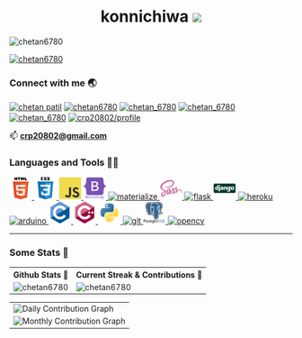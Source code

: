 <h1 align="center">konnichiwa <img src="https://github.com/TheDudeThatCode/TheDudeThatCode/blob/master/Assets/Hi.gif" width="40px"></h1>

<p> <img src="https://komarev.com/ghpvc/?username=chetan6780&label=Profile%20views&color=0e75b6&style=flat"
        alt="chetan6780" /> </p>

<p> <a href="https://github.com/ryo-ma/github-profile-trophy"><img
            src="https://github-profile-trophy.vercel.app/?username=chetan6780" alt="chetan6780" /></a> </p>

### Connect with me 🌏

<p>
    <a href="https://linkedin.com/in/chetan patil" target="blank"><img align="center"
            src="https://cdn.jsdelivr.net/npm/simple-icons@3.0.1/icons/linkedin.svg" alt="chetan patil" height="30"
            width="40" /></a>
    <a href="https://instagram.com/chetan_6780" target="blank"><img align="center"
            src="https://cdn.jsdelivr.net/npm/simple-icons@3.0.1/icons/instagram.svg" alt="chetan6780" height="30"
            width="40" /></a>
    <a href="https://www.codechef.com/users/chetan_6780" target="blank"><img align="center"
            src="https://cdn.jsdelivr.net/npm/simple-icons@3.1.0/icons/codechef.svg" alt="chetan_6780" height="30"
            width="40" /></a>
    <a href="https://www.hackerrank.com/chetan_6780" target="blank"><img align="center"
            src="https://cdn.jsdelivr.net/npm/simple-icons@3.0.1/icons/hackerrank.svg" alt="chetan_6780" height="30"
            width="40" /></a>
    <a href="https://codeforces.com/profile/chetan_6780" target="blank"><img align="center"
            src="https://cdn.jsdelivr.net/npm/simple-icons@3.0.1/icons/codeforces.svg" alt="chetan_6780" height="30"
            width="40" /></a>
    <a href="https://auth.geeksforgeeks.org/user/crp20802/profile" target="blank"><img align="center"
            src="https://cdn.jsdelivr.net/npm/simple-icons@3.0.1/icons/geeksforgeeks.svg" alt="crp20802/profile"
            height="30" width="40" /></a>
</p>

📫 **crp20802@gmail.com**

### Languages and Tools 🧑‍💻

<p>
    <a href="https://www.w3.org/html/" target="_blank"> <img
            src="https://raw.githubusercontent.com/devicons/devicon/master/icons/html5/html5-original-wordmark.svg"
            alt="html5" width="40" height="40" />
    </a>
    <a href="https://www.w3schools.com/css/" target="_blank">
        <img src="https://raw.githubusercontent.com/devicons/devicon/master/icons/css3/css3-original-wordmark.svg"
            alt="css3" width="40" height="40" />
    </a>
    <a href="https://developer.mozilla.org/en-US/docs/Web/JavaScript" target="_blank"> <img
            src="https://raw.githubusercontent.com/devicons/devicon/master/icons/javascript/javascript-original.svg"
            alt="javascript" width="40" height="40" />
    </a>
    <a href="https://getbootstrap.com" target="_blank"> <img
            src="https://raw.githubusercontent.com/devicons/devicon/master/icons/bootstrap/bootstrap-plain-wordmark.svg"
            alt="bootstrap" width="40" height="40" />
    </a>
    <a href="https://materializecss.com/" target="_blank"> <img
            src="https://raw.githubusercontent.com/prplx/svg-logos/5585531d45d294869c4eaab4d7cf2e9c167710a9/svg/materialize.svg"
            alt="materialize" width="40" height="40" />
    </a>
    <a href="https://sass-lang.com" target="_blank"> <img
            src="https://raw.githubusercontent.com/devicons/devicon/master/icons/sass/sass-original.svg" alt="sass"
            width="40" height="40" />
    </a>
    <a href="https://flask.palletsprojects.com/" target="_blank">
        <img src="https://www.vectorlogo.zone/logos/pocoo_flask/pocoo_flask-icon.svg" alt="flask" width="40"
            height="40" />
    </a>
    <a href="https://www.djangoproject.com/" target="_blank"> <img
            src="https://raw.githubusercontent.com/devicons/devicon/master/icons/django/django-original.svg"
            alt="django" width="40" height="40" />
    </a>
    <a href="https://heroku.com" target="_blank"> <img src="https://www.vectorlogo.zone/logos/heroku/heroku-icon.svg"
            alt="heroku" width="40" height="40" />
    </a>
    <a href="https://www.arduino.cc/" target="_blank"> <img src="https://cdn.worldvectorlogo.com/logos/arduino-1.svg"
            alt="arduino" width="40" height="40" />
    </a>
    <a href="https://www.cprogramming.com/" target="_blank"> <img
            src="https://raw.githubusercontent.com/devicons/devicon/master/icons/c/c-original.svg" alt="c" width="40"
            height="40" /> </a>
    <a href="https://www.w3schools.com/cpp/" target="_blank"> <img
            src="https://raw.githubusercontent.com/devicons/devicon/master/icons/cplusplus/cplusplus-original.svg"
            alt="cplusplus" width="40" height="40" />
    </a>
    <a href="https://www.python.org" target="_blank"> <img
            src="https://raw.githubusercontent.com/devicons/devicon/master/icons/python/python-original.svg"
            alt="python" width="40" height="40" />
    </a>
    <a href="https://git-scm.com/" target="_blank"> <img
            src="https://www.vectorlogo.zone/logos/git-scm/git-scm-icon.svg" alt="git" width="40" height="40" />
    </a>
    <a href="https://www.postgresql.org" target="_blank">
        <img src="https://raw.githubusercontent.com/devicons/devicon/master/icons/postgresql/postgresql-original-wordmark.svg"
            alt="postgresql" width="40" height="40" />
    </a>
    <a href="https://opencv.org/" target="_blank"> <img src="https://www.vectorlogo.zone/logos/opencv/opencv-icon.svg"
            alt="opencv" width="40" height="40" />
    </a>
</p>

---

<h3> Some Stats 📓 </h3>

<!-- <div align="center">
    <img src="https://metrics.lecoq.io/chetan6780?template=terminal&base.header=0&base.activity=0&base.repositories=0&base.metadata=0&languages=1&languages.limit=8&languages.colors=github&languages.threshold=0%25&config.timezone=America%2FToronto" alt="chetan6780">
</div> 
 -->

<table>
<th>Github Stats 🌟</th>
<th>Current Streak & Contributions 🚀 </th>
    <tr>
        <td>
            <img src="https://github-readme-stats.vercel.app/api?username=chetan6780&show_icons=true&locale=en&theme=radical" alt="chetan6780">
        </td>
        <td>
            <img src="https://github-readme-streak-stats.herokuapp.com/?user=chetan6780&theme=radical"
                        alt="chetan6780">
        </td>
    </tr>
</table>

<table>
    <tr>
        <td>
            <img width="100%" height="auto"
                src="https://activity-graph.herokuapp.com/graph?username=chetan6780&bg_color=1a1b27&color=be90f2&line=638fda&point=35aea1&area=true"
                alt="Daily Contribution Graph" />
        </td>
    </tr>
    <tr colspan="2">
        <td>
			<img src="https://github-profile-summary-cards.vercel.app/api/cards/profile-details?username=chetan6780&theme=monokai"  width="100%" height="auto"  alt="Monthly Contribution Graph" >
        </td>
    </tr>
</table>

